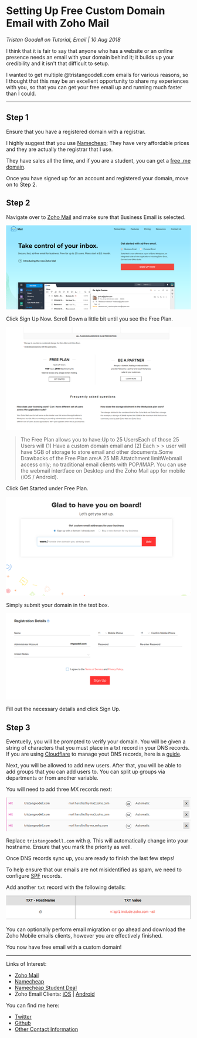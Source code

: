 # Setting Up Free Custom Domain Email with Zoho Mail

_Tristan Goodell on Tutorial, Email | 10 Aug 2018_

I think that it is fair to say that anyone who has a website or an online presence needs an email with your domain behind it; it builds up your credibility and it isn't that difficult to setup.

I wanted to get multiple @tristangoodell.com emails for various reasons, so I thought that this may be an excellent opportunity to share my experiences with you, so that you can get your free email up and running much faster than I could.

---

## Step 1

Ensure that you have a registered domain with a registrar.

I highly suggest that you use [Namecheap](https://www.namecheap.com/); They have very affordable prices and they are actually the registrar that I use.

They have sales all the time, and if you are a student, you can get a [free .me domain](https://nc.me/).

Once you have signed up for an account and registered your domain, move on to Step 2.

## Step 2

Navigate over to [Zoho Mail](https://www.zoho.com/mail/?zmc=zoho-fa) and make sure that Business Email is selected.

![Zoho at a Glance](../assets/images/zoho-at-a-glance.png)

Click Sign Up Now. Scroll Down a little bit until you see the Free Plan.

![Zoho Free Plan](../assets/images/zoho-free-plan.png)

> The Free Plan allows you to have:Up to 25 UsersEach of those 25 Users will (1) Have a custom domain email and (2) Each > > user will have 5GB of storage to store email and other documents.Some Drawbacks of the Free Plan are:A 25 MB Attatchment limitWebmail access only; no traditional email clients with POP/IMAP. You can use the webmail intertface on Desktop and the Zoho Mail app for mobile (iOS / Android).

Click Get Started under Free Plan.

![Zoho Setup](../assets/images/zoho-setup.png)

Simply submit your domain in the text box.

![Register Account](../assets/images/register-account.png)

Fill out the necessary details and click Sign Up.

## Step 3

Eventuelly, you will be prompted to verify your domain. You will be given a string of characters that you must place in a txt record in your DNS records. If you are using [Cloudflare](https://cloudflare.com) to manage yout DNS records, here is a [guide](https://support.cloudflare.com/hc/en-us/articles/200168946-How-do-I-add-a-TXT-record-).

Next, you will be allowed to add new users. After that, you will be able to add groups that you can add users to. You can split up groups via departments or from another variable.

You will need to add three MX records next:

![MX Records](../assets/images/mx-records.png)

Replace `tristangoodell.com` with `@`. This will automatically change into your hostname. Ensure that you mark the priority as well.

Once DNS records sync up, you are ready to finish the last few steps!

To help ensure that our emails are not misidentified as spam, we need to configure [SPF](https://www.zoho.com/mail/help/adminconsole/spf-configuration.html) records.

Add another `txt` record with the following details:

![SPF Text](../assets/images/spf-txt.png)

You can optionally perform email migration or go ahead and download the Zoho Mobile emails clients, however you are effectively finished.

You now have free email with a custom domain!

---

Links of Interest:

- [Zoho Mail](https://www.zoho.com/mail/?zmc=zoho-fa)
- [Namecheap](https://www.namecheap.com/)
- [Namecheap Student Deal](https://nc.me/)
- Zoho Email Clients: [iOS](https://itunes.apple.com/us/app/zoho-mail-email-calendar-contacts/id909262651?ls=1&mt=8) | [Android](https://play.google.com/store/apps/details?id=com.zoho.mail&referrer=utm_source=mail_mobile_page_top&utm_medium=appbadge&utm_campaign=mail_mobile_page)

You can find me here:

- [Twitter](https://twitter.com/tristangoodell)
- [Github](https://github.com/tgoodell)
- [Other Contact Information](https://blog.tgoodell.com/contact.html)
